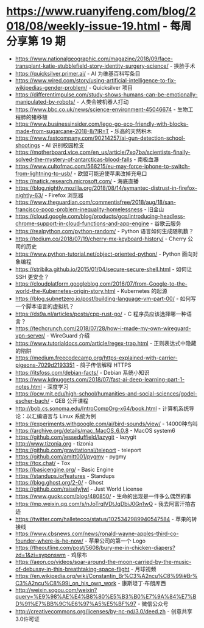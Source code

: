 # https://www.ruanyifeng.com/blog/2018/08/weekly-issue-19.html - 每周分享第 19 期

- https://www.nationalgeographic.com/magazine/2018/09/face-transplant-katie-stubblefield-story-identity-surgery-science/ - 换脸手术
- https://quicksilver.primer.ai/ - AI 为维基百科写条目
- https://www.wired.com/story/using-artificial-intelligence-to-fix-wikipedias-gender-problem/ - Quicksilver 项目
- https://differentimpulse.com/study-shows-humans-can-be-emotionally-manipulated-by-robots/ - 人类会被机器人打动
- https://www.bbc.co.uk/news/science-environment-45046674 - 生物工程肺的猪移植
- https://www.businessinsider.com/lego-go-eco-friendly-with-blocks-made-from-sugarcane-2018-8/?IR=T - 乐高的天然积木
- https://www.fastcompany.com/90214257/ai-gun-detection-school-shootings - AI 识别校园枪支
- https://motherboard.vice.com/en_us/article/7xq7ba/scientists-finally-solved-the-mystery-of-antarcticas-blood-falls - 南极血瀑
- https://www.cultofmac.com/568215/eu-may-force-iphone-to-switch-from-lightning-to-usb/ - 欧盟可能迫使苹果改掉充电口
- https://natick.research.microsoft.com/ - 海底直播
- https://blog.nightly.mozilla.org/2018/08/14/symantec-distrust-in-firefox-nightly-63/ - Firefox 浏览器
- https://www.theguardian.com/commentisfree/2018/aug/18/san-francisco-poop-problem-inequality-homelessness - 旧金山
- https://cloud.google.com/blog/products/gcp/introducing-headless-chrome-support-in-cloud-functions-and-app-engine - 谷歌云服务
- https://realpython.com/python-random/ - Python 语言如何生成随机数？
- https://tedium.co/2018/07/19/cherry-mx-keyboard-history/ - Cherry 公司的历史
- https://www.python-tutorial.net/object-oriented-python/ - Python 面向对象编程
- https://stribika.github.io/2015/01/04/secure-secure-shell.html - 如何让 SSH 更安全？
- https://cloudplatform.googleblog.com/2016/07/from-Google-to-the-world-the-Kubernetes-origin-story.html - Kubernetes 的起源
- https://blog.subnetzero.io/post/building-language-vm-part-00/ - 如何写一个脚本语言的虚拟机？
- https://ds9a.nl/articles/posts/cpp-rust-go/ - C 程序员应该选择哪一种语言？
- https://techcrunch.com/2018/07/28/how-i-made-my-own-wireguard-vpn-server/ - WireGuard 介绍
- https://www.tutorialdocs.com/article/regex-trap.html - 正则表达式中隐藏的陷阱
- https://medium.freecodecamp.org/https-explained-with-carrier-pigeons-7029d2193351 - 鸽子传信解释 HTTPS
- https://itsfoss.com/debian-facts/ - Debian 系统小知识
- https://www.kdnuggets.com/2018/07/fast-ai-deep-learning-part-1-notes.html - 深度学习
- https://ocw.mit.edu/high-school/humanities-and-social-sciences/godel-escher-bach/ - GEB 公开课程
- http://bob.cs.sonoma.edu/IntroCompOrg-x64/book.html - 计算机系统导论：以汇编语言与 Linux 系统为例
- https://experiments.withgoogle.com/ai/bird-sounds/view/ - 14000种鸟叫
- https://archive.org/details/mac_MacOS_6.0.8 - MacOS system6
- https://github.com/jesseduffield/lazygit - lazygit
- http://www.tizonia.org - tizonia
- https://github.com/gravitational/teleport - teleport
- https://github.com/amitt001/pygmy - pygmy
- https://tox.chat/ - Tox
- https://basicengine.org/ - Basic Engine
- https://standups.io/features - Standups
- https://blog.ghost.org/2-0/ - Ghost
- https://github.com/raisely/jwl - Just World License
- https://www.guokr.com/blog/480850/ - 生命的出现是一件多么偶然的事
- https://mp.weixin.qq.com/s/nJoTrqIVDtJqDbiJ0Gn1wQ - 我去阿富汗拍古迹
- https://twitter.com/halletecco/status/1025342989940547584 - 苹果的转接线
- https://www.cbsnews.com/news/ronald-wayne-apples-third-co-founder-where-is-he-now/ - 苹果公司的第一个 Logo
- https://theoutline.com/post/5608/bury-me-in-chicken-diapers?zd=1&zi=syponswm - 鸡尿布
- https://aeon.co/videos/soar-around-the-moon-carried-by-the-music-of-debussy-in-this-breathtaking-space-flight - 月球视频
- https://en.wikipedia.org/wiki/Constantin_Br%C3%A2ncu%C8%99i#Br%C3%A2ncu%C8%99i_on_his_own_work - 康斯坦丁·布朗库西
- http://weixin.sogou.com/weixin?query=%E9%98%AE%E4%B8%80%E5%B3%B0%E7%9A%84%E7%BD%91%E7%BB%9C%E6%97%A5%E5%BF%97 - 微信公众号
- http://creativecommons.org/licenses/by-nc-nd/3.0/deed.zh - 创意共享3.0许可证